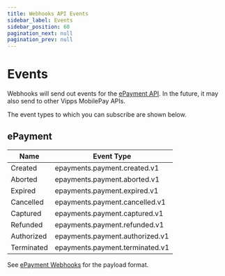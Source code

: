 ```yaml
---
title: Webhooks API Events
sidebar_label: Events
sidebar_position: 60
pagination_next: null
pagination_prev: null
---
```


# Events

Webhooks will send out events for the
[ePayment API](https://developer.vippsmobilepay.com/docs/APIs/epayment-api/features/webhooks).
In the future, it may also send to other Vipps MobilePay APIs.

The event types to which you can subscribe are shown below.

## ePayment

| Name       | Event Type                      |
| ---------- | ------------------------------- |
| Created    | epayments.payment.created.v1    |
| Aborted    | epayments.payment.aborted.v1    |
| Expired    | epayments.payment.expired.v1    |
| Cancelled  | epayments.payment.cancelled.v1  |
| Captured   | epayments.payment.captured.v1   |
| Refunded   | epayments.payment.refunded.v1   |
| Authorized | epayments.payment.authorized.v1 |
| Terminated | epayments.payment.terminated.v1 |

See [ePayment Webhooks](https://developer.vippsmobilepay.com/docs/APIs/epayment-api/features/webhooks) for the payload format.
